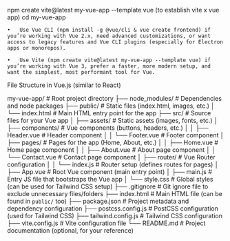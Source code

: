 npm create vite@latest my-vue-app --template vue (to establish vite x vue app)
cd my-vue-app

	•	Use Vue CLI (npm install -g @vue/cli & vue create frontend) if you’re working with Vue 2.x, need advanced customizations, or want access to legacy features and Vue CLI plugins (especially for Electron apps or monorepos).

	•	Use Vite (npm create vite@latest my-vue-app --template vue) if you’re working with Vue 3, prefer a faster, more modern setup, and want the simplest, most performant tool for Vue.

File Structure in Vue.js (similar to React)

my-vue-app/                  # Root project directory
├── node_modules/             # Dependencies and node packages
├── public/                   # Static files (index.html, images, etc.)
│   └── index.html            # Main HTML entry point for the app
├── src/                      # Source files for your Vue app
│   ├── assets/               # Static assets (images, fonts, etc.)
│   ├── components/           # Vue components (buttons, headers, etc.)
│   │   ├── Header.vue        # Header component
│   │   └── Footer.vue        # Footer component
│   ├── pages/                # Pages for the app (Home, About, etc.)
│   │   ├── Home.vue          # Home page component
│   │   ├── About.vue         # About page component
│   │   └── Contact.vue       # Contact page component
│   ├── router/               # Vue Router configuration
│   │   └── index.js          # Router setup (defines routes for pages)
│   ├── App.vue               # Root Vue component (main entry point)
│   ├── main.js               # Entry JS file that bootstraps the Vue app
│   └── style.css             # Global styles (can be used for Tailwind CSS setup)
├── .gitignore                # Git ignore file to exclude unnecessary files/folders
├── index.html                # Main HTML file (can be found in `public/` too)
├── package.json              # Project metadata and dependency configuration
├── postcss.config.js         # PostCSS configuration (used for Tailwind CSS)
├── tailwind.config.js        # Tailwind CSS configuration
├── vite.config.js            # Vite configuration file
└── README.md                 # Project documentation (optional, for your reference)